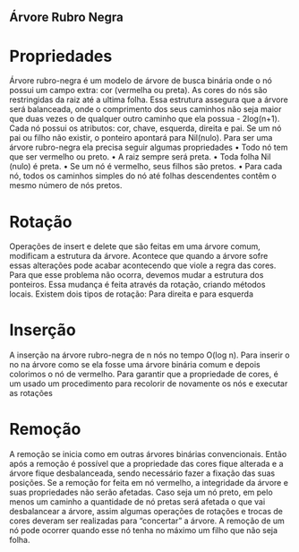 ## Árvore Rubro Negra

# Propriedades
Árvore rubro-negra é um modelo de árvore de busca binária onde o nó possui um campo
extra: cor (vermelha ou preta). As cores do nós são restringidas da raiz até a ultima folha. Essa
estrutura assegura que a árvore será balanceada, onde o comprimento dos seus caminhos não
seja maior que duas vezes o de qualquer outro caminho que ela possua - 2log(n+1).
Cada nó possui os atributos: cor, chave, esquerda, direita e pai. Se um nó pai ou filho não
existir, o ponteiro apontará para Nil(nulo).
Para ser uma árvore rubro-negra ela precisa seguir algumas propriedades
• Todo nó tem que ser vermelho ou preto.
• A raiz sempre será preta.
• Toda folha Nil (nulo) é preta.
• Se um nó é vermelho, seus filhos são pretos.
• Para cada nó, todos os caminhos simples do nó até folhas descendentes contêm o
mesmo número de nós pretos.

# Rotação
Operações de insert e delete que são feitas em uma árvore comum, modificam a estrutura da
árvore. Acontece que quando a árvore sofre essas alterações pode acabar acontecendo que
viole a regra das cores. Para que esse problema não ocorra, devemos mudar a estrutura dos
ponteiros. Essa mudança é feita através da rotação, criando métodos locais. Existem dois tipos
de rotação: Para direita e para esquerda

# Inserção
A inserção na árvore rubro-negra de n nós no tempo O(log n). Para inserir o no na árvore como
se ela fosse uma árvore binária comum e depois colorimos o nó de vermelho. Para garantir
que a propriedade de cores, é um usado um procedimento para recolorir de novamente os nós
e executar as rotações

# Remoção
A remoção se inicia como em outras árvores binárias convencionais. Então após a
remoção é possível que a propriedade das cores fique alterada e a árvore fique
desbalanceada, sendo necessário fazer a fixação das suas posições.
Se a remoção for feita em nó vermelho, a integridade da árvore e suas propriedades não
serão afetadas. Caso seja um nó preto, em pelo menos um caminho a quantidade de nó
pretas será afetada o que vai desbalancear a árvore, assim algumas operações de
rotações e trocas de cores deveram ser realizadas para “concertar” a árvore. A remoção
de um nó pode ocorrer quando esse nó tenha no máximo um filho que não seja folha.

